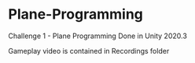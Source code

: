 # Plane-Programming
Challenge 1 - Plane Programming
Done in Unity 2020.3

Gameplay video is contained in Recordings folder
